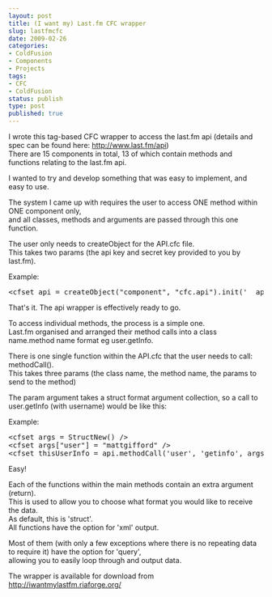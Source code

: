 ```yaml
---
layout: post
title: (I want my) Last.fm CFC wrapper
slug: lastfmcfc
date: 2009-02-26
categories:
- ColdFusion
- Components
- Projects
tags:
- CFC
- ColdFusion
status: publish
type: post
published: true
---
```

<p><!--UPDATE: An online demo of some of the functionality can be found here: <a title="Last FM API CFC Demo" href="http://mattgifford.co.uk/projects/lastfmapi/" target="_blank">http://mattgifford.co.uk/projects/lastfmapi/</a>--></p>
<p>I wrote this tag-based CFC wrapper to access the last.fm api (details and spec can be found here: <a title="http://www.last.fm/api" href="http://www.last.fm/api" target="_blank">http://www.last.fm/api</a>)<br />
There are 15 components in total, 13 of which contain methods and functions relating to the last.fm api.</p>
<p>I wanted to try and develop something that was easy to implement, and easy to use.</p>
<p>The system I came up with requires the user to access ONE method within ONE component only,<br />
and all classes, methods and arguments are passed through this one function.</p>
<p>The user only needs to createObject for the API.cfc file.<br />
This takes two params (the api key and secret key provided to you by last.fm).</p>
<p>Example:</p>
<pre name="code" class="xml" escaped="true">
&lt;cfset api = createObject("component", "cfc.api").init('__api__key__','__secret__key__') /&gt;
</pre>
<p>That's it. The api wrapper is effectively ready to go.</p>
<p>To access individual methods, the process is a simple one.<br />
Last.fm organised and arranged their method calls into a class name.method name format eg user.getInfo.</p>
<p>There is one single function within the API.cfc that the user needs to call: methodCall().<br />
This takes three params (the class name, the method name, the params to send to the method)</p>
<p>The param argument takes a struct format argument collection, so a call to user.getInfo (with username) would be like this:</p>
<p>Example:</p>
<pre name="code" class="xml" escaped="true">
&lt;cfset args = StructNew() /&gt;
&lt;cfset args["user"] = "mattgifford" /&gt;
&lt;cfset thisUserInfo = api.methodCall('user', 'getinfo', args) /&gt;
</pre>
<p>Easy!</p>
<p>Each of the functions within the main methods contain an extra argument (return).<br />
This is used to allow you to choose what format you would like to receive the data.<br />
As default, this is 'struct'.<br />
All functions have the option for 'xml' output.</p>
<p>Most of them (with only a few exceptions where there is no repeating data to require it) have the option for 'query',<br />
allowing you to easily loop through and output data.</p>
<p>The wrapper is available for download from <a title="(I want my) lastfm wrapper" href="http://iwantmylastfm.riaforge.org/" target="_blank">http://iwantmylastfm.riaforge.org/</a></p>

